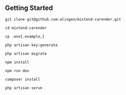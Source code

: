 ## Getting Started
```
git clone git@github.com:alingen/mixtend-carender.git
```
```
cd mixtend-carender
```
```
cp .env{.example,}
```
```
php artisan key:generate
```
```
php artisan migrate
```
```
npm install
```
```
npm run dev
```
```
composer install
```
```
php artisan serve
```
